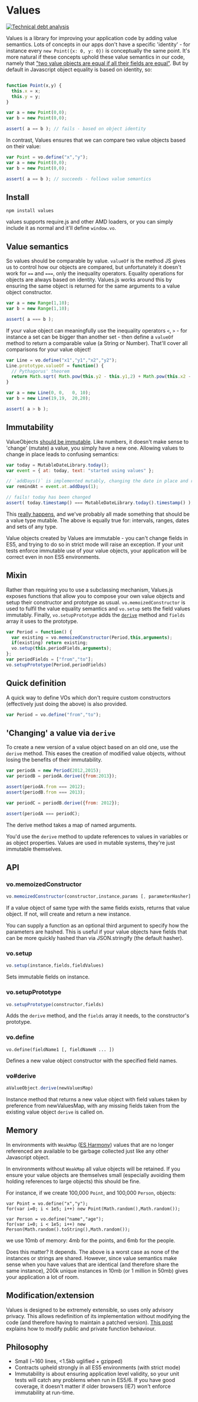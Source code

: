 # Values

[![Technical debt analysis](https://www.sidekickjs.com/r/timruffles/values/status_badge.svg)](https://www.sidekickjs.com/r/timruffles/values)

Values is a library for improving your application code by adding value semantics. Lots of concepts in our apps don't have a specific 'identity' - for instance every `new Point({x: 0, y: 0})` is conceptually the same point. It's more natural if these concepts uphold these value semantics in our code, namely that ["two value objects are equal if all their fields are equal"](http://martinfowler.com/bliki/ValueObject.html). But by default in Javascript object equality is based on identity, so:

```javascript

function Point(x,y) {
  this.x = x;
  this.y = y;
}

var a = new Point(0,0);
var b = new Point(0,0);

assert( a == b ); // fails - based on object identity
```

In contrast, Values ensures that we can compare two value objects based on their value:

```javascript
var Point = vo.define("x","y");
var a = new Point(0,0);
var b = new Point(0,0);

assert( a == b ); // succeeds - follows value semantics
```

## Install

`npm install values`

values supports require.js and other AMD loaders, or you can simply include it as normal and it'll define `window.vo`.

## Value semantics

So values should be comparable by value. `valueOf` is the method JS gives us to control how our objects are compared, but unfortunately it doesn't work for `==` and `===`, only the inequality operators. Equality operations for objects are always based on identity. Values.js works around this by ensuring the same object is returned for the same arguments to a value object constructor.

```javascript
var a = new Range(1,10);
var b = new Range(1,10);

assert( a === b );
```

If your value object can meaningfully use the inequality operators `<`, `>` - for instance a set can be bigger than another set - then define a `valueOf` method to return a comparable value (a String or Number). That'll cover all comparisons for your value object!


```javascript
var Line = vo.define("x1","y1","x2","y2");
Line.prototype.valueOf = function() {
  // Pythagorus' theorem
  return Math.sqrt( Math.pow(this.y2 - this.y1,2) + Math.pow(this.x2 - this.x1,2) );
}

var a = new Line(0, 0,   0, 10);
var b = new Line(19,19,  20,20);

assert( a > b );
```

## Immutability

ValueObjects [should be immutable](http://c2.com/cgi/wiki?ValueObjectsShouldBeImmutable). Like numbers, it doesn't make sense to 'change' (mutate) a value, you simply have a new one. Allowing values to change in place leads to confusing semantics:

```javascript
var today = MutableDateLibrary.today();
var event = { at: today, text: "started using values" };

// `addDays()` is implemented mutably, changing the date in place and returning it
var remindAt = event.at.addDays(1);

// fails! today has been changed
assert( today.timestamp() === MutableDateLibrary.today().timestamp() );
```

This [really happens](http://arshaw.com/xdate/#Adding), and we've probably all made something that should be a value type mutable. The above is equally true for: intervals, ranges, dates and sets of any type.

Value objects created by Values are immutable - you can't change fields in ES5, and trying to do so in strict mode will raise an exception. If your unit tests enforce immutable use of your value objects, your application will be correct even in non ES5 environments.

## Mixin

Rather than requiring you to use a subclassing mechanism, Values.js exposes functions that allow you to compose your own value objects and setup their constructor and prototype as usual. `vo.memoizedConstructor` is used to fulfil the value equality semantics and `vo.setup` sets the field values immutably. Finally, `vo.setupPrototype` adds the [`derive`](#voderive) method and `fields` array it uses to the prototype.

```javascript
var Period = function() {
  var existing = vo.memoizedConstructor(Period,this,arguments);
  if(existing) return existing;
  vo.setup(this,periodFields,arguments);
};
var periodFields = ["from","to"];
vo.setupPrototype(Period,periodFields)
```

## Quick definition

A quick way to define VOs which don't require custom constructors (effectively just doing the above) is also provided.

```javascript
var Period = vo.define("from","to");
```

## 'Changing' a value via `derive`

<a id="derive"></a>

To create a new version of a value object based on an old one, use the `derive` method. This eases the creation of modified value objects, without losing the benefits of their immutability.

```javascript
var periodA = new Period(2012,2015);
var periodB = periodA.derive({from:2013});

assert(periodA.from === 2012);
assert(periodB.from === 2013);

var periodC = periodB.derive({from: 2012});

assert(periodA === periodC);
```

The derive method takes a map of named arguments.

You'd use the `derive` method to update references to values in variables or as object properties. Values are used in mutable systems, they're just immutable themselves.

## API

### vo.memoizedConstructor

```javascript
vo.memoizedConstructor(constructor,instance,params [, parameterHasher] )
```

If a value object of same type with the same fields exists, returns that value object. If not, will create and return a new instance. 

You can supply a function as an optional third argument to specify how the parameters are hashed. This is useful if your value objects have fields that can be more quickly hashed than via JSON.stringify (the default hasher).

### vo.setup

```javascript
vo.setup(instance,fields,fieldValues)
```

Sets immutable fields on instance.

### vo.setupPrototype

```javascript
vo.setupPrototype(constructor,fields)
```

Adds the `derive` method, and the `fields` array it needs, to the constructor's prototype.

### vo.define

```
vo.define(fieldName1 [, fieldNameN ... ])
```

Defines a new value object constructor with the specified field names.

### vo#derive

```javascript
aValueObject.derive(newValuesMap)
```

Instance method that returns a new value object with field values taken by preference from newValuesMap, with any missing fields taken from the existing value object `derive` is called on.

## Memory

In environments with `WeakMap` ([ES Harmony](http://tc39wiki.calculist.org/es6/weak-map/)) values that are no longer referenced are available to be garbage collected just like any other Javascript object.

In environments without `WeakMap` all value objects will be retained. If you ensure your value objects are themselves small (especially avoiding them holding references to large objects) this should be fine.

For instance, if we create 100,000 `Point`, and 100,000 `Person`, objects:

```
var Point = vo.define("x","y");
for(var i=0; i < 1e5; i++) new Point(Math.random(),Math.random());

var Person = vo.define("name","age");
for(var i=0; i < 1e5; i++) new Person(Math.random().toString(),Math.random());
```

we use 10mb of memory: 4mb for the points, and 6mb for the people.

Does this matter? It depends. The above is a worst case as none of the instances or strings are shared. However, since value semantics make sense when you have values that are identical (and therefore share the same instance), 200k unique instances in 10mb (or 1 million in 50mb) gives your application a lot of room.

## Modification/extension

Values is designed to be extremely extensible, so uses only advisory privacy. This allows redefinition of its implementation without modifying the code (and therefore having to maintain a patched version). [This post](http://sidekicksrc.com/post/productive-advisory-privacy/) explains how to modify public and private function behaviour.


## Philosophy

- Small (~160 lines, <1.5kb uglified + gzipped)
- Contracts upheld strongly in all ES5 environments (with strict mode)
- Immutability is about ensuring application level validity, so your unit tests will catch any problems when run in ES5/6. If you have good coverage, it doesn't matter if older browsers (IE7) won't enforce immutability at run-time.

